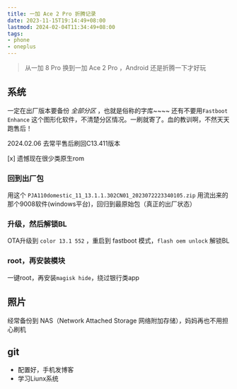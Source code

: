 ```yaml
---
title: 一加 Ace 2 Pro 折腾记录
date: 2023-11-15T19:14:49+08:00
lastmod: 2024-02-04T11:34:49+08:00
tags: 
- phone
- oneplus
---
```


> 从一加 8 Pro 换到一加 Ace 2 Pro ，Android 还是折腾一下才好玩

## 系统
一定在出厂版本要备份 *全部分区* ，也就是俗称的字库~~~~
还有不要用`Fastboot Enhance` 这个图形化软件，不清楚分区情况。一刷就寄了。血的教训啊，不然天天跑售后！


2024.02.06 去常平售后刷回C13.411版本 

[x] 遗憾现在很少类原生rom

### 回到出厂包
用这个 `PJA110domestic_11_13.1.1.302CN01_2023072223340105.zip` 用流出来的那个9008软件(windows平台)，回归到最原始包（真正的出厂状态）

### 升级，然后解锁BL
OTA升级到 `color 13.1 552` ，重启到 fastboot 模式，`flash oem unlock` 解锁BL

### root，再安装模块
一键root，再安装`magisk hide`，绕过银行类app

## 照片
经常备份到 NAS（Network Attached Storage 网络附加存储），妈妈再也不用担心刷机

## git
- 配置好，手机发博客
- 学习Liunx系统